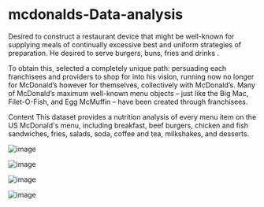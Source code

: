 # mcdonalds-Data-analysis

Desired to construct a restaurant device that might be well-known for supplying meals of continually excessive best and uniform strategies of preparation. He desired to serve burgers, buns, fries and drinks .

To obtain this, selected a completely unique path: persuading each franchisees and providers to shop for into his vision, running now no longer for McDonald’s however for themselves, collectively with McDonald’s. Many of McDonald’s maximum well-known menu objects – just like the Big Mac, Filet-O-Fish, and Egg McMuffin – have been created through franchisees.


Content
This dataset provides a nutrition analysis of every menu item on the US McDonald's menu, including breakfast, beef burgers, chicken and fish sandwiches, fries, salads, soda, coffee and tea, milkshakes, and desserts.


![image](https://user-images.githubusercontent.com/77192321/140561890-5e30d9f3-3f28-4025-997d-ba889aaf8261.png)

![image](https://user-images.githubusercontent.com/77192321/140561965-41cf936b-6d2e-414d-ae2a-d4cc41000272.png)


![image](https://user-images.githubusercontent.com/77192321/140561987-9e2c05c4-cb79-4026-baf2-38f17baeee92.png)

![image](https://user-images.githubusercontent.com/77192321/140562014-8fac183a-78a1-46af-8703-81296e4e1312.png)


